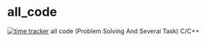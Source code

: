 # all_code
[![time tracker](https://wakatime.com/badge/github/HRahman1777/all_code.svg)](https://wakatime.com/badge/github/HRahman1777/all_code)
all code (Problem Solving And Several Task) C/C++
